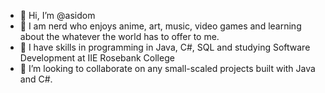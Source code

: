 - 👋 Hi, I’m @asidom
- 👀 I am nerd who enjoys anime, art, music, video games and learning about the whatever the world has to offer to me.
- 🌱 I have skills in programming in Java, C#, SQL and studying Software Development at IIE Rosebank College
- 💞️ I’m looking to collaborate on any small-scaled projects built with Java and C#. 
      
<!---
asidom/asidom is a ✨ special ✨ repository because its `README.md` (this file) appears on your GitHub profile.
You can click the Preview link to take a look at your changes.
--->
